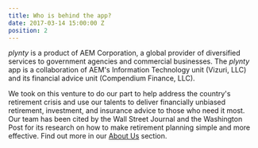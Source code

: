 ```yaml
---
title: Who is behind the app?
date: 2017-03-14 15:00:00 Z
position: 2
---
```


*plynty* is a product of AEM Corporation, a global provider of diversified services to government agencies and commercial businesses.  The *plynty* app is a collaboration of AEM's Information Technology unit (Vizuri, LLC) and its financial advice unit (Compendium Finance, LLC).

We took on this venture to do our part to help address the country's retirement crisis and use our talents to deliver financially unbiased retirement, investment, and insurance advice to those who need it most. Our team has been cited by the Wall Street Journal and the Washington Post for its research on how to make retirement planning simple and more effective.  Find out more in our [About Us](/aboutus.html) section.